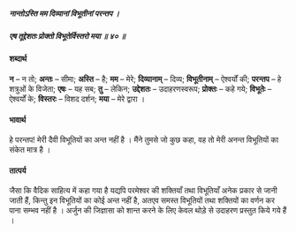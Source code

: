 ##### नान्तोऽस्ति मम दिव्यानां विभूतीनां परन्तप ।
##### एष तूद्देशतः प्रोक्तो विभूतेर्विस्तरो मया ॥ ४० ॥

#### शब्दार्थ

**न** – न तो; **अन्तः** – सीमा; **अस्ति** – है; **मम** – मेरे; **दिव्यानाम्** – दिव्य; **विभूतीनाम्** – ऐश्वर्यों की; **परन्तप** – हे शत्रुओं के विजेता; **एषः** – यह सब; **तु** – लेकिन; **उद्देशतः** – उदाहरणस्वरूप; **प्रोक्तः** – कहे गये; **विभूतेः** – ऐश्वर्यों के; **विस्तरः** – विशद दर्शन; **मया** – मेरे द्वारा ।

#### भावार्थ

हे परन्तप! मेरी दैवी विभूतियों का अन्त नहीं है । मैंने तुमसे जो कुछ कहा, वह तो मेरी अनन्त विभूतियों का संकेत मात्र है ।

#### तात्पर्य

जैसा कि वैदिक साहित्य में कहा गया है यद्यपि परमेश्वर की शक्तियाँ तथा विभूतियाँ अनेक प्रकार से जानी जाती हैं, किन्तु इन विभूतियों का कोई अन्त नहीं है, अतएव समस्त विभूतियों तथा शक्तियों का वर्णन कर पाना सम्भव नहीं है । अर्जुन की जिज्ञासा को शान्त करने के लिए केवल थोड़े से उदाहरण प्रस्तुत किये गये हैं ।